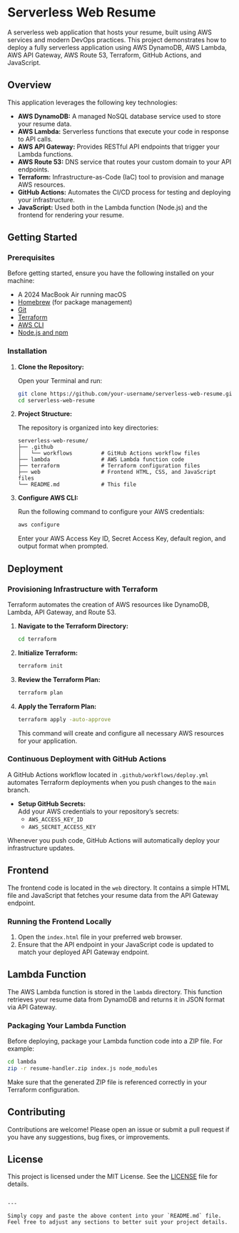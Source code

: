 # Serverless Web Resume

A serverless web application that hosts your resume, built using AWS services and modern DevOps practices. This project demonstrates how to deploy a fully serverless application using AWS DynamoDB, AWS Lambda, AWS API Gateway, AWS Route 53, Terraform, GitHub Actions, and JavaScript.

## Overview

This application leverages the following key technologies:

- **AWS DynamoDB:** A managed NoSQL database service used to store your resume data.
- **AWS Lambda:** Serverless functions that execute your code in response to API calls.
- **AWS API Gateway:** Provides RESTful API endpoints that trigger your Lambda functions.
- **AWS Route 53:** DNS service that routes your custom domain to your API endpoints.
- **Terraform:** Infrastructure-as-Code (IaC) tool to provision and manage AWS resources.
- **GitHub Actions:** Automates the CI/CD process for testing and deploying your infrastructure.
- **JavaScript:** Used both in the Lambda function (Node.js) and the frontend for rendering your resume.

## Getting Started

### Prerequisites

Before getting started, ensure you have the following installed on your machine:
- A 2024 MacBook Air running macOS
- [Homebrew](https://brew.sh/) (for package management)
- [Git](https://git-scm.com/)
- [Terraform](https://www.terraform.io/downloads)
- [AWS CLI](https://aws.amazon.com/cli/)
- [Node.js and npm](https://nodejs.org/)

### Installation

1. **Clone the Repository:**

   Open your Terminal and run:

   ```bash
   git clone https://github.com/your-username/serverless-web-resume.git
   cd serverless-web-resume
   ```

2. **Project Structure:**

   The repository is organized into key directories:

   ```
   serverless-web-resume/
   ├── .github
   │   └── workflows         # GitHub Actions workflow files
   ├── lambda                # AWS Lambda function code
   ├── terraform             # Terraform configuration files
   ├── web                   # Frontend HTML, CSS, and JavaScript files
   └── README.md             # This file
   ```

3. **Configure AWS CLI:**

   Run the following command to configure your AWS credentials:

   ```bash
   aws configure
   ```

   Enter your AWS Access Key ID, Secret Access Key, default region, and output format when prompted.

## Deployment

### Provisioning Infrastructure with Terraform

Terraform automates the creation of AWS resources like DynamoDB, Lambda, API Gateway, and Route 53.

1. **Navigate to the Terraform Directory:**

   ```bash
   cd terraform
   ```

2. **Initialize Terraform:**

   ```bash
   terraform init
   ```

3. **Review the Terraform Plan:**

   ```bash
   terraform plan
   ```

4. **Apply the Terraform Plan:**

   ```bash
   terraform apply -auto-approve
   ```

   This command will create and configure all necessary AWS resources for your application.

### Continuous Deployment with GitHub Actions

A GitHub Actions workflow located in `.github/workflows/deploy.yml` automates Terraform deployments when you push changes to the `main` branch.

- **Setup GitHub Secrets:**  
  Add your AWS credentials to your repository’s secrets:
  - `AWS_ACCESS_KEY_ID`
  - `AWS_SECRET_ACCESS_KEY`

Whenever you push code, GitHub Actions will automatically deploy your infrastructure updates.

## Frontend

The frontend code is located in the `web` directory. It contains a simple HTML file and JavaScript that fetches your resume data from the API Gateway endpoint.

### Running the Frontend Locally

1. Open the `index.html` file in your preferred web browser.
2. Ensure that the API endpoint in your JavaScript code is updated to match your deployed API Gateway endpoint.

## Lambda Function

The AWS Lambda function is stored in the `lambda` directory. This function retrieves your resume data from DynamoDB and returns it in JSON format via API Gateway.

### Packaging Your Lambda Function

Before deploying, package your Lambda function code into a ZIP file. For example:

```bash
cd lambda
zip -r resume-handler.zip index.js node_modules
```

Make sure that the generated ZIP file is referenced correctly in your Terraform configuration.

## Contributing

Contributions are welcome! Please open an issue or submit a pull request if you have any suggestions, bug fixes, or improvements.

## License

This project is licensed under the MIT License. See the [LICENSE](LICENSE) file for details.
```

---

Simply copy and paste the above content into your `README.md` file. Feel free to adjust any sections to better suit your project details.